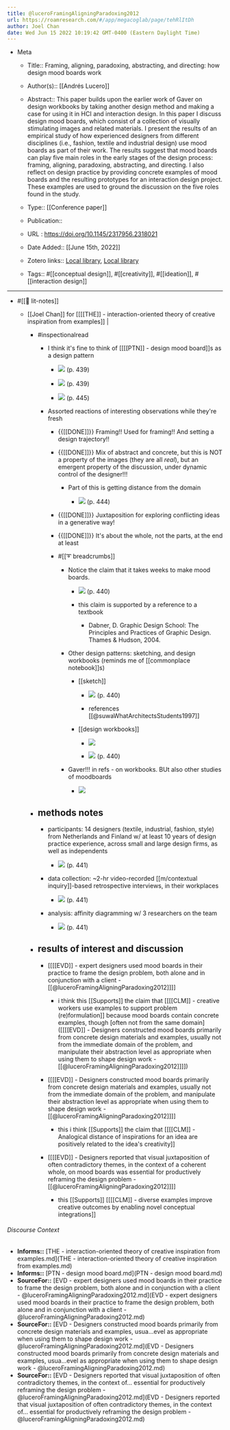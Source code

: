 ```yaml
---
title: @luceroFramingAligningParadoxing2012
url: https://roamresearch.com/#/app/megacoglab/page/tehRlItDh
author: Joel Chan
date: Wed Jun 15 2022 10:19:42 GMT-0400 (Eastern Daylight Time)
---
```


- Meta

    - Title:: Framing, aligning, paradoxing, abstracting, and directing: how design mood boards work

    - Author(s):: [[Andrés Lucero]]

    - Abstract:: This paper builds upon the earlier work of Gaver on design workbooks by taking another design method and making a case for using it in HCI and interaction design. In this paper I discuss design mood boards, which consist of a collection of visually stimulating images and related materials. I present the results of an empirical study of how experienced designers from different disciplines (i.e., fashion, textile and industrial design) use mood boards as part of their work. The results suggest that mood boards can play five main roles in the early stages of the design process: framing, aligning, paradoxing, abstracting, and directing. I also reflect on design practice by providing concrete examples of mood boards and the resulting prototypes for an interaction design project. These examples are used to ground the discussion on the five roles found in the study.

    - Type:: [[Conference paper]]

    - Publication::

    - URL : https://doi.org/10.1145/2317956.2318021

    - Date Added:: [[June 15th, 2022]]

    - Zotero links:: [Local library](zotero://select/groups/2451508/items/9YMG8S6Q), [Local library](https://www.zotero.org/groups/2451508/items/9YMG8S6Q)

    - Tags:: #[[conceptual design]], #[[creativity]], #[[ideation]], #[[interaction design]]
- ---
- #[[📝 lit-notes]]

    - [[Joel Chan]] for [[[[THE]] - interaction-oriented theory of creative inspiration from examples]] |

        - #inspectionalread

            - I think it's fine to think of [[[[PTN]] - design mood board]]s as a design pattern

                - ![](https://firebasestorage.googleapis.com/v0/b/firescript-577a2.appspot.com/o/imgs%2Fapp%2Fmegacoglab%2FAZnaYuGyGJ.png?alt=media&token=66528564-91e2-4b4d-9d47-4a62504887d2) (p. 439)

                - ![](https://firebasestorage.googleapis.com/v0/b/firescript-577a2.appspot.com/o/imgs%2Fapp%2Fmegacoglab%2FUxkmH1_uaw.png?alt=media&token=804d3381-09ed-4720-9973-474c05e86bd1) (p. 439)

                - ![](https://firebasestorage.googleapis.com/v0/b/firescript-577a2.appspot.com/o/imgs%2Fapp%2Fmegacoglab%2FLUPidmvtRG.png?alt=media&token=4f786bed-e62e-44eb-bc47-3d1f2ce9d840) (p. 445)

            - Assorted reactions of interesting observations while they're fresh

                - {{[[DONE]]}} Framing!! Used for framing!! And setting a design trajectory!!

                - {{[[DONE]]}} Mix of abstract and concrete, but this is NOT a property of the images (they are all *real*), but an emergent property of the discussion, under dynamic control of the designer!!!

                    - Part of this is getting distance from the domain

                        - ![](https://firebasestorage.googleapis.com/v0/b/firescript-577a2.appspot.com/o/imgs%2Fapp%2Fmegacoglab%2FdqLdy9Hva_.png?alt=media&token=28843a7f-5c03-46f1-b812-6d0a7838a0d3) (p. 444)

                - {{[[DONE]]}} Juxtaposition for exploring conflicting ideas in a generative way!

                - {{[[DONE]]}} It's about the whole, not the parts, at the end at least

                - #[[➰ breadcrumbs]]

                    - Notice the claim that it takes weeks to make mood boards.

                        - ![](https://firebasestorage.googleapis.com/v0/b/firescript-577a2.appspot.com/o/imgs%2Fapp%2Fmegacoglab%2FtAWZoLAYHQ.png?alt=media&token=06148be9-efe6-4832-a515-e3867bb1cf3b) (p. 440)

                        - this claim is supported by a reference to a textbook

                            - Dabner, D. Graphic Design School: The Principles and Practices of Graphic Design. Thames & Hudson, 2004.

                    - Other design patterns: sketching, and design workbooks (reminds me of [[commonplace notebook]]s)

                        - [[sketch]]

                            - ![](https://firebasestorage.googleapis.com/v0/b/firescript-577a2.appspot.com/o/imgs%2Fapp%2Fmegacoglab%2FPbPb4AV6nl.png?alt=media&token=f23fbcea-f585-4f6e-949e-86402d6145f5) (p. 440)

                            - references [[@suwaWhatArchitectsStudents1997]]

                        - [[design workbooks]]

                            - ![](https://firebasestorage.googleapis.com/v0/b/firescript-577a2.appspot.com/o/imgs%2Fapp%2Fmegacoglab%2FLP-2rRpN93.png?alt=media&token=503f03d8-d898-49cc-b124-3c20c4c6645a)

                            - ![](https://firebasestorage.googleapis.com/v0/b/firescript-577a2.appspot.com/o/imgs%2Fapp%2Fmegacoglab%2FZm5aInLoKT.png?alt=media&token=f65e6466-4f99-415b-8a67-d985bb26a438) (p. 440)

                    - Gaver!!! in refs - on workbooks. BUt also other studies of moodboards

                        - ![](https://firebasestorage.googleapis.com/v0/b/firescript-577a2.appspot.com/o/imgs%2Fapp%2Fmegacoglab%2FhXYxH4GxVt.png?alt=media&token=cd99aed6-c6d0-4031-8b9f-622ffdad2548)

        - ## methods notes

            - participants: 14 designers (textile, industrial, fashion, style) from Netherlands and Finland w/ at least 10 years of design practice experience, across small and large design firms, as well as independents

                - ![](https://firebasestorage.googleapis.com/v0/b/firescript-577a2.appspot.com/o/imgs%2Fapp%2Fmegacoglab%2F_0CSdpDpz8.png?alt=media&token=d4e9079c-5721-40fb-b37c-a8b89e8c1eaa) (p. 441)

            - data collection: ~2-hr video-recorded [[m/contextual inquiry]]-based retrospective interviews, in their workplaces

                - ![](https://firebasestorage.googleapis.com/v0/b/firescript-577a2.appspot.com/o/imgs%2Fapp%2Fmegacoglab%2F_LMRieap7Q.png?alt=media&token=18329925-bc57-42c5-a5e8-b1ea820d4944) (p. 441)

            - analysis: affinity diagramming w/ 3 researchers on the team

                - ![](https://firebasestorage.googleapis.com/v0/b/firescript-577a2.appspot.com/o/imgs%2Fapp%2Fmegacoglab%2FcttX5l8WB0.png?alt=media&token=3beea22f-a05d-4662-8dc4-cf1ea3651d2f) (p. 441)

        - ## results of interest and discussion

            - [[[[EVD]] - expert designers used mood boards in their practice to frame the design problem, both alone and in conjunction with a client - [[@luceroFramingAligningParadoxing2012]]]]

                - i think this [[Supports]] the claim that [[[[CLM]] - creative workers use examples to support problem (re)formulation]] because mood boards contain concrete examples, though [often not from the same domain]([[[[EVD]] - Designers constructed mood boards primarily from concrete design materials and examples, usually not from the immediate domain of the problem, and manipulate their abstraction level as appropriate when using them to shape design work - [[@luceroFramingAligningParadoxing2012]]]])

            - [[[[EVD]] - Designers constructed mood boards primarily from concrete design materials and examples, usually not from the immediate domain of the problem, and manipulate their abstraction level as appropriate when using them to shape design work - [[@luceroFramingAligningParadoxing2012]]]]

                - this i think [[Supports]] the claim that [[[[CLM]] - Analogical distance of inspirations for an idea are positively related to the idea's creativity]]

            - [[[[EVD]] - Designers reported that visual juxtaposition of often contradictory themes, in the context of a coherent whole, on mood boards was essential for productively reframing the design problem - [[@luceroFramingAligningParadoxing2012]]]]

                - this [[Supports]] [[[[CLM]] - diverse examples improve creative outcomes by enabling novel conceptual integrations]]

###### Discourse Context

- **Informs::** [THE - interaction-oriented theory of creative inspiration from examples.md](THE - interaction-oriented theory of creative inspiration from examples.md)
- **Informs::** [PTN - design mood board.md](PTN - design mood board.md)
- **SourceFor::** [EVD - expert designers used mood boards in their practice to frame the design problem, both alone and in conjunction with a client - @luceroFramingAligningParadoxing2012.md](EVD - expert designers used mood boards in their practice to frame the design problem, both alone and in conjunction with a client - @luceroFramingAligningParadoxing2012.md)
- **SourceFor::** [EVD - Designers constructed mood boards primarily from concrete design materials and examples, usua...evel as appropriate when using them to shape design work - @luceroFramingAligningParadoxing2012.md](EVD - Designers constructed mood boards primarily from concrete design materials and examples, usua...evel as appropriate when using them to shape design work - @luceroFramingAligningParadoxing2012.md)
- **SourceFor::** [EVD - Designers reported that visual juxtaposition of often contradictory themes, in the context of... essential for productively reframing the design problem - @luceroFramingAligningParadoxing2012.md](EVD - Designers reported that visual juxtaposition of often contradictory themes, in the context of... essential for productively reframing the design problem - @luceroFramingAligningParadoxing2012.md)

